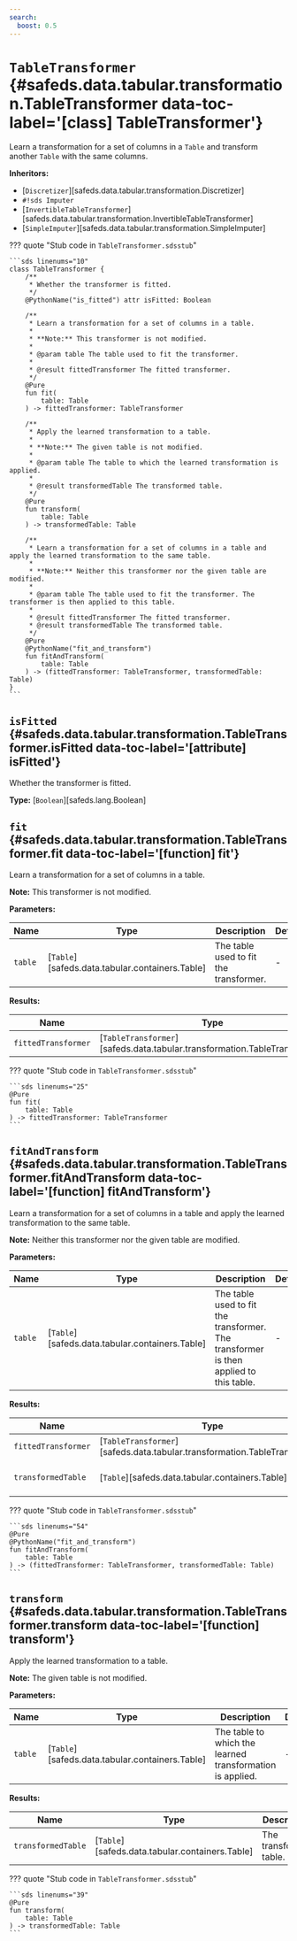 ```yaml
---
search:
  boost: 0.5
---
```


[//]: # (DO NOT EDIT THIS FILE DIRECTLY. Instead, edit the corresponding stub file and execute `npm run docs:api`.)

# <code class="doc-symbol doc-symbol-class"></code> `TableTransformer` {#safeds.data.tabular.transformation.TableTransformer data-toc-label='[class] TableTransformer'}

Learn a transformation for a set of columns in a `Table` and transform another `Table` with the same columns.

**Inheritors:**

- [`Discretizer`][safeds.data.tabular.transformation.Discretizer]
- `#!sds Imputer`
- [`InvertibleTableTransformer`][safeds.data.tabular.transformation.InvertibleTableTransformer]
- [`SimpleImputer`][safeds.data.tabular.transformation.SimpleImputer]

??? quote "Stub code in `TableTransformer.sdsstub`"

    ```sds linenums="10"
    class TableTransformer {
        /**
         * Whether the transformer is fitted.
         */
        @PythonName("is_fitted") attr isFitted: Boolean

        /**
         * Learn a transformation for a set of columns in a table.
         *
         * **Note:** This transformer is not modified.
         *
         * @param table The table used to fit the transformer.
         *
         * @result fittedTransformer The fitted transformer.
         */
        @Pure
        fun fit(
            table: Table
        ) -> fittedTransformer: TableTransformer

        /**
         * Apply the learned transformation to a table.
         *
         * **Note:** The given table is not modified.
         *
         * @param table The table to which the learned transformation is applied.
         *
         * @result transformedTable The transformed table.
         */
        @Pure
        fun transform(
            table: Table
        ) -> transformedTable: Table

        /**
         * Learn a transformation for a set of columns in a table and apply the learned transformation to the same table.
         *
         * **Note:** Neither this transformer nor the given table are modified.
         *
         * @param table The table used to fit the transformer. The transformer is then applied to this table.
         *
         * @result fittedTransformer The fitted transformer.
         * @result transformedTable The transformed table.
         */
        @Pure
        @PythonName("fit_and_transform")
        fun fitAndTransform(
            table: Table
        ) -> (fittedTransformer: TableTransformer, transformedTable: Table)
    }
    ```

## <code class="doc-symbol doc-symbol-attribute"></code> `isFitted` {#safeds.data.tabular.transformation.TableTransformer.isFitted data-toc-label='[attribute] isFitted'}

Whether the transformer is fitted.

**Type:** [`Boolean`][safeds.lang.Boolean]

## <code class="doc-symbol doc-symbol-function"></code> `fit` {#safeds.data.tabular.transformation.TableTransformer.fit data-toc-label='[function] fit'}

Learn a transformation for a set of columns in a table.

**Note:** This transformer is not modified.

**Parameters:**

| Name | Type | Description | Default |
|------|------|-------------|---------|
| `table` | [`Table`][safeds.data.tabular.containers.Table] | The table used to fit the transformer. | - |

**Results:**

| Name | Type | Description |
|------|------|-------------|
| `fittedTransformer` | [`TableTransformer`][safeds.data.tabular.transformation.TableTransformer] | The fitted transformer. |

??? quote "Stub code in `TableTransformer.sdsstub`"

    ```sds linenums="25"
    @Pure
    fun fit(
        table: Table
    ) -> fittedTransformer: TableTransformer
    ```

## <code class="doc-symbol doc-symbol-function"></code> `fitAndTransform` {#safeds.data.tabular.transformation.TableTransformer.fitAndTransform data-toc-label='[function] fitAndTransform'}

Learn a transformation for a set of columns in a table and apply the learned transformation to the same table.

**Note:** Neither this transformer nor the given table are modified.

**Parameters:**

| Name | Type | Description | Default |
|------|------|-------------|---------|
| `table` | [`Table`][safeds.data.tabular.containers.Table] | The table used to fit the transformer. The transformer is then applied to this table. | - |

**Results:**

| Name | Type | Description |
|------|------|-------------|
| `fittedTransformer` | [`TableTransformer`][safeds.data.tabular.transformation.TableTransformer] | The fitted transformer. |
| `transformedTable` | [`Table`][safeds.data.tabular.containers.Table] | The transformed table. |

??? quote "Stub code in `TableTransformer.sdsstub`"

    ```sds linenums="54"
    @Pure
    @PythonName("fit_and_transform")
    fun fitAndTransform(
        table: Table
    ) -> (fittedTransformer: TableTransformer, transformedTable: Table)
    ```

## <code class="doc-symbol doc-symbol-function"></code> `transform` {#safeds.data.tabular.transformation.TableTransformer.transform data-toc-label='[function] transform'}

Apply the learned transformation to a table.

**Note:** The given table is not modified.

**Parameters:**

| Name | Type | Description | Default |
|------|------|-------------|---------|
| `table` | [`Table`][safeds.data.tabular.containers.Table] | The table to which the learned transformation is applied. | - |

**Results:**

| Name | Type | Description |
|------|------|-------------|
| `transformedTable` | [`Table`][safeds.data.tabular.containers.Table] | The transformed table. |

??? quote "Stub code in `TableTransformer.sdsstub`"

    ```sds linenums="39"
    @Pure
    fun transform(
        table: Table
    ) -> transformedTable: Table
    ```
